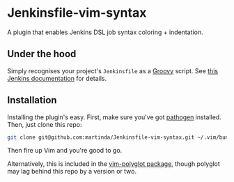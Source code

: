 # Jenkinsfile-vim-syntax
A plugin that enables Jenkins DSL job syntax coloring + indentation.

## Under the hood
Simply recognises your project's `Jenkinsfile` as a [Groovy](http://groovy-lang.org/) script. See [this Jenkins documentation](https://jenkins.io/doc/book/pipeline/jenkinsfile/) for details.

## Installation
Installing the plugin's easy. First, make sure you've got [pathogen](https://github.com/tpope/vim-pathogen) installed. Then, just clone this repo:

```bash
git clone git@github.com:martinda/Jenkinsfile-vim-syntax.git ~/.vim/bundle/Jenkinsfile-vim-syntax
```

Then fire up Vim and you're good to go.

Alternatively, this is included in the [vim-polyglot package](https://github.com/sheerun/vim-polyglot), though polyglot may lag behind this repo by a version or two.
